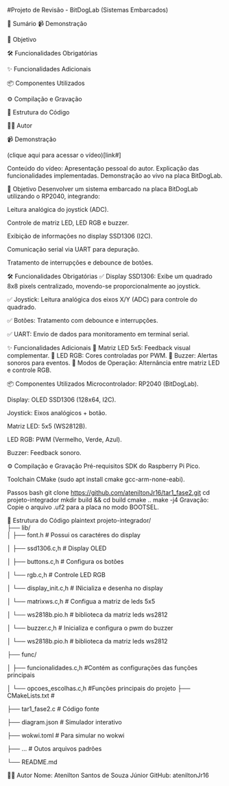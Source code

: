 #Projeto de Revisão - BitDogLab (Sistemas Embarcados)

📌 Sumário
📹 Demonstração

🎯 Objetivo

🛠️ Funcionalidades Obrigatórias

✨ Funcionalidades Adicionais

📦 Componentes Utilizados

⚙️ Compilação e Gravação

📂 Estrutura do Código

👨‍💻 Autor

📹 Demonstração

(clique aqui para acessar o vídeo)[link#]

Conteúdo do vídeo:
Apresentação pessoal do autor.
Explicação das funcionalidades implementadas.
Demonstração ao vivo na placa BitDogLab.

🎯 Objetivo
Desenvolver um sistema embarcado na placa BitDogLab utilizando o RP2040, integrando:

Leitura analógica do joystick (ADC).

Controle de matriz LED, LED RGB e buzzer.

Exibição de informações no display SSD1306 (I2C).

Comunicação serial via UART para depuração.

Tratamento de interrupções e debounce de botões.

🛠️ Funcionalidades Obrigatórias
✅ Display SSD1306: Exibe um quadrado 8x8 pixels centralizado, movendo-se proporcionalmente ao joystick.

✅ Joystick: Leitura analógica dos eixos X/Y (ADC) para controle do quadrado.

✅ Botões: Tratamento com debounce e interrupções.

✅ UART: Envio de dados para monitoramento em terminal serial.

✨ Funcionalidades Adicionais
🔹 Matriz LED 5x5: Feedback visual complementar.
🔹 LED RGB: Cores controladas por PWM.
🔹 Buzzer: Alertas sonoros para eventos.
🔹 Modos de Operação: Alternância entre matriz LED e controle RGB.

📦 Componentes Utilizados
Microcontrolador: RP2040 (BitDogLab).

Display: OLED SSD1306 (128x64, I2C).

Joystick: Eixos analógicos + botão.

Matriz LED: 5x5 (WS2812B).

LED RGB: PWM (Vermelho, Verde, Azul).

Buzzer: Feedback sonoro.

⚙️ Compilação e Gravação
Pré-requisitos
SDK do Raspberry Pi Pico.

Toolchain CMake (sudo apt install cmake gcc-arm-none-eabi).

Passos
bash
git clone https://github.com/ateniltonJr16/tar1_fase2.git
cd projeto-integrador
mkdir build && cd build
cmake ..
make -j4
Gravação: Copie o arquivo .uf2 para a placa no modo BOOTSEL.

📂 Estrutura do Código
plaintext
projeto-integrador/  
├── lib/  
│   ├── font.h           # Possui os caractéres do display 

│   ├── ssd1306.c,h      # Display OLED 

│   ├── buttons.c,h      # Configura os botões

│   └── rgb.c,h          # Controle LED RGB

│   └── display_init.c,h # INicializa e desenha no display 

│   └── matrixws.c,h     # Configua a matriz de leds 5x5

│   └── ws2818b.pio.h    # biblioteca da matriz leds ws2812

│   └── buzzer.c,h       # Inicializa e configura o pwm do buzzer

│   └── ws2818b.pio.h    # biblioteca da matriz leds ws2812  

├── func/  

│   ├── funcionalidades.c,h #Contém as configurações das funções principais

│   └── opcoes_escolhas.c,h #Funções principais do projeto 
├── CMakeLists.txt # 

├── tar1_fase2.c   # Código fonte

├── diagram.json   # Simulador interativo

├── wokwi.toml     # Para simular no wokwi

├── ...            # Outos arquivos padrões

└── README.md  

👨‍💻 Autor
Nome: Atenilton Santos de Souza Júnior
GitHub: ateniltonJr16

